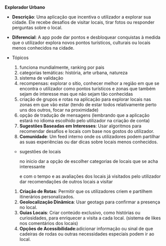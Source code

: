 **Explorador Urbano**

- **Descrição**: Uma aplicação que incentiva o utilizador a explorar sua cidade. Ele recebe desafios de visitar locais, tirar fotos ou responder perguntas sobre o local.
- **Diferencial**: A app pode dar pontos e desbloquear conquistas à medida que o utilizador explora novos pontos turísticos, culturais ou locais menos conhecidos na cidade.

- Tópicos
    1. funciona mundialmente, ranking por pais
    2. categorias temáticas: história, arte urbana, natureza
    3. sistema de validação
    4. recompensas: explorar o sítio, conhecer melhor a região em que se encontra o utilizador como pontos turísticos e zonas que também sejam de interesse mas que não sejam tão conhecidas
    5. criação de grupos e rotas na aplicação para explorar locais nas zonas em que vão estar (tendo de estar todos relativamente perto uns dos outros, focar na proximidade)
    6. opção de tradução de mensagens (lembrando que a aplicação estará no idioma escolhido pelo utilizador na criação de conta)
    7. **Sugestões Baseadas em Interesses**: Usar algoritmos para recomendar desafios e locais com base nos gostos do utilizador. 
    8. **Comunidade**: Um feed interno onde os utilizadores podem partilhar as suas experiências ou dar dicas sobre locais menos conhecidos.
    - sugestões de locais
        
        no inicio dar a opção de escolher categorias de locais que se acha interessante
        
        e com o tempo e as avaliações dos locais já visitados pelo utilizador dar recomendações de outros locais a visitar
        
    1. **Criação de Rotas**: Permitir que os utilizadores criem e partilhem itinerários personalizados.
    2. **Geolocalização Dinâmica**: Usar geotags para confirmar a presença no local.
    3. **Guias Locais**: Criar conteúdo exclusivo, como histórias ou curiosidades, para enriquecer a visita a cada local. (sistema de likes nos comentários dos locais)
    4. **Opções de Acessibilidade**:adicionar informação ou sinal de que cadeiras de rodas ou outras necessidades especiais podem ir ao local.
